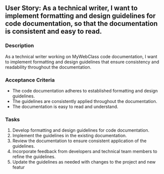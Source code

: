 
## User Story: As a technical writer, I want to implement formatting and design guidelines for code documentation, so that the documentation is consistent and easy to read.

### Description

As a technical writer working on MyWebClass code documentation, I want to implement formatting and design guidelines that ensure consistency and readability throughout the documentation.

### Acceptance Criteria

-   The code documentation adheres to established formatting and design guidelines.
-   The guidelines are consistently applied throughout the documentation.
-   The documentation is easy to read and understand.

### Tasks

1.  Develop formatting and design guidelines for code documentation.
2.  Implement the guidelines in the existing documentation.
3.  Review the documentation to ensure consistent application of the guidelines.
4.  Incorporate feedback from developers and technical team members to refine the guidelines.
5.  Update the guidelines as needed with changes to the project and new featur